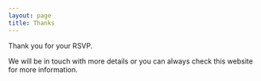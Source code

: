 ```yaml
---
layout: page
title: Thanks
---
```


Thank you for your RSVP.

We will be in touch with more details or you can always check this website for more information.